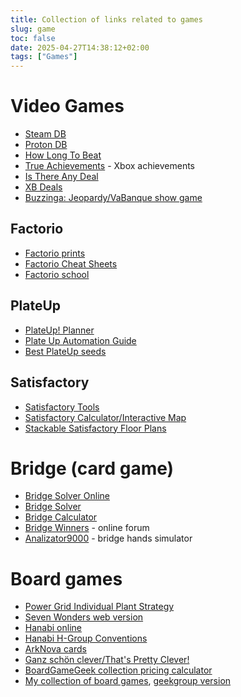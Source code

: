 ```yaml
---
title: Collection of links related to games 
slug: game
toc: false
date: 2025-04-27T14:38:12+02:00
tags: ["Games"]
---
```


# Video Games
- [Steam DB](https://steamdb.info/)
- [Proton DB](https://www.protondb.com/)
- [How Long To Beat](https://howlongtobeat.com/)
- [True Achievements](https://www.trueachievements.com/) - Xbox achievements
- [Is There Any Deal](https://isthereanydeal.com)
- [XB Deals](https://xbdeals.net/)
- [Buzzinga: Jeopardy/VaBanque show game](https://play.buzzinga.io/)

## Factorio
- [Factorio prints](https://factorioprints.com/)
- [Factorio Cheat Sheets](https://factoriocheatsheet.com/)
- [Factorio school](https://www.factorio.school/)

## PlateUp
- [PlateUp! Planner](https://plateupplanner.github.io/)
- [Plate Up Automation Guide](https://elseediem.com/)
- [Best PlateUp seeds](https://plateuptools.com/best-seeds)

## Satisfactory
- [Satisfactory Tools](https://www.satisfactorytools.com)
- [Satisfactory Calculator/Interactive Map](https://satisfactory-calculator.com/en/interactive-map)
- [Stackable Satisfactory Floor Plans](https://drive.google.com/drive/folders/15CwzP2ru9_DdflXv7FJBjTNks9qxIDM2)

# Bridge (card game)
- [Bridge Solver Online](https://dds.bridgewebs.com/bridgesolver/upload.htm)
- [Bridge Solver](https://mirgo2.co.uk/bridgesolver/)
- [Bridge Calculator](http://bcalc.w8.pl/index.php?lang=en)
- [Bridge Winners](https://bridgewinners.com/) - online forum
- [Analizator9000](https://an9k.emkael.info/) - bridge hands simulator

# Board games
- [Power Grid Individual Plant Strategy](https://maninmotiongoingnowhere.wordpress.com/power-grid-strategy-individual-plant-articles/)
- [Seven Wonders web version](https://github.com/joffrey-bion/seven-wonders)
- [Hanabi online](https://hanab.live/)
- [Hanabi H-Group Conventions](https://hanabi.github.io/)
- [ArkNova cards](https://ssimeonoff.github.io/ark-nova)
- [Ganz schön clever/That's Pretty Clever!](https://brettspielwelt.de/ganzschoenclever/)
- [BoardGameGeek collection pricing calculator](http://bgg.jsmackin.co.uk/)
- [My collection of board games](/board-games-collection), [geekgroup version](https://geekgroup.app/users/starsep/collection)
